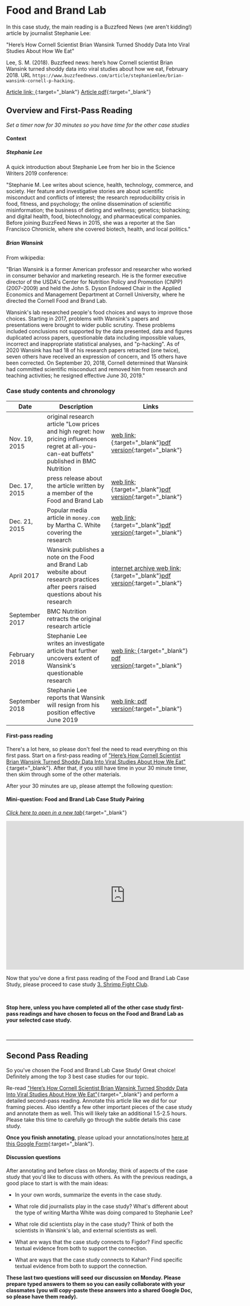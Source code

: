 # Food and Brand Lab

In this case study, the main reading is a Buzzfeed News (we aren't kidding!) article by journalist Stephanie Lee:

"Here’s How Cornell Scientist Brian Wansink Turned Shoddy Data Into Viral Studies About How We Eat"

Lee, S. M. (2018). Buzzfeed news: here’s how Cornell scientist Brian Wansink turned shoddy data into viral studies about how we eat, February 2018. URL ```https://www.buzzfeednews.com/article/stephaniemlee/brian-wansink-cornell-p-hacking.``` 

[Article link; ](https://www.buzzfeednews.com/article/stephaniemlee/brian-wansink-cornell-p-hacking){:target="_blank"}
 [Article pdf](https://drive.google.com/file/d/1geUN4k-SDrxAK9kMH0W6bxkMbUFPJlgI/view?usp=sharing){:target="_blank"}
 
## Overview and First-Pass Reading

*Set a timer now for 30 minutes so you have time for the other case studies*

#### Context


##### Stephanie Lee
A quick introduction about Stephanie Lee from her bio in the Science Writers 2019 conference:

"Stephanie M. Lee writes about science, health, technology, commerce, and society. Her feature and investigative stories are about scientific misconduct and conflicts of interest; the research reproducibility crisis in food, fitness, and psychology; the online dissemination of scientific misinformation; the business of dieting and wellness; genetics; biohacking; and digital health, food, biotechnology, and pharmaceutical companies. Before joining BuzzFeed News in 2015, she was a reporter at the San Francisco Chronicle, where she covered biotech, health, and local politics."

##### Brian Wansink

From wikipedia:

"Brian Wansink is a former American professor and researcher who worked in consumer behavior and marketing research. He is the former executive director of the USDA's Center for Nutrition Policy and Promotion (CNPP) (2007–2009) and held the John S. Dyson Endowed Chair in the Applied Economics and Management Department at Cornell University, where he directed the Cornell Food and Brand Lab.

Wansink's lab researched people's food choices and ways to improve those choices. Starting in 2017, problems with Wansink's papers and presentations were brought to wider public scrutiny. These problems included conclusions not supported by the data presented, data and figures duplicated across papers, questionable data including impossible values, incorrect and inappropriate statistical analyses, and "p-hacking". As of 2020 Wansink has had 18 of his research papers retracted (one twice), seven others have received an expression of concern, and 15 others have been corrected. On September 20, 2018, Cornell determined that Wansink had committed scientific misconduct and removed him from research and teaching activities; he resigned effective June 30, 2019."

### Case study contents and chronology 

Date | Description | Links
-----| -----------| -----
Nov. 19, 2015 | original research article "Low prices and high regret: how pricing influences regret at all-you-can-eat buffets" published in BMC Nutrition | [web link; ](https://bmcnutr.biomedcentral.com/articles/10.1186/s40795-015-0030-x){:target="_blank"}[pdf version](https://drive.google.com/file/d/1pq-Anr-kR-z3B2nCUhILHA2kkTswWYO9/view?usp=sharing){:target="_blank"}
Dec. 17, 2015 | press release about the article written by a member of the Food and Brand Lab |[web link;](https://www.eurekalert.org/pub_releases/2015-12/cfb-bg121615.php){:target="_blank"}[pdf version](https://drive.google.com/file/d/1iabApVmEUWTjS73eYto_73xJRFpM69ML/view?usp=sharing){:target="_blank"}
Dec. 21, 2015 | Popular media article in ```money.com``` by Martha C. White covering the research | [web link; ](https://money.com/hidden-costs-buffet-meals/){:target="_blank"}[pdf version](https://drive.google.com/file/d/1oG_BMrsuUqbshE0GdAKI0_HDpI6xbXVu/view?usp=sharing){:target="_blank"}
April 2017 | Wansink publishes a note on the Food and Brand Lab website about research practices after peers raised questions about his research | [internet archive web link; ](https://web.archive.org/web/20180405152607/https://foodpsychology.cornell.edu/research-statement-april-2017){:target="_blank"}[pdf version](https://drive.google.com/file/d/1XgwlUVWnnTu9HRcKlX3lLRVsx8eRtUwb/view?usp=sharing){:target="_blank"}
September 2017 | BMC Nutrition retracts the original research article |
February 2018 | Stephanie Lee writes an investigate article that further uncovers extent of Wansink's questionable research  | [web link; ](https://www.buzzfeednews.com/article/stephaniemlee/brian-wansink-cornell-p-hacking){:target="_blank"} [pdf version](https://drive.google.com/file/d/1geUN4k-SDrxAK9kMH0W6bxkMbUFPJlgI/view?usp=sharing){:target="_blank"}
September 2018 | Stephanie Lee reports that Wansink will resign from his position effective June 2019  | [web link; ](https://www.buzzfeednews.com/article/stephaniemlee/brian-wansink-retired-cornell)[pdf version](https://drive.google.com/file/d/17f436NIUd0RKd8MQzox_EQm1gGTa19n5/view?usp=sharing){:target="_blank"}

#### First-pass reading

There's a lot here, so please don't feel the need to read everything on this first pass. Start on a first-pass reading of 
 ["Here’s How Cornell Scientist Brian Wansink Turned Shoddy Data Into Viral Studies About How We Eat"](https://drive.google.com/file/d/1geUN4k-SDrxAK9kMH0W6bxkMbUFPJlgI/view?usp=sharing){:target="_blank"}. After that, if you still have time in your 30 minute timer, then skim through some of the other materials.


After your 30 minutes are up, please attempt the following question:

#### Mini-question: Food and Brand Lab Case Study Pairing

[*Click here to open in a new tab*](https://forms.gle/oMfhTJnD7MSuT4up9){:target="_blank"}
<iframe src="https://docs.google.com/forms/d/e/1FAIpQLScyfU_nFHBF0CDeV5KbIbNeEmgEac0vfLTkWQ9CX_frG9qz1g/viewform?embedded=true" width="640" height="400" frameborder="0" marginheight="0" marginwidth="0">Loading…
</iframe>
<br>

Now that you've done a first pass reading of the Food and Brand Lab Case Study, please proceed to case study [3. Shrimp Fight Club](shrimp-fight-club).

<br> 


**Stop here, unless you have completed all of the other case study first-pass readings and have chosen to focus on the Food and Brand Lab as your selected case study.**

<br>

------------------------------------------------

## Second Pass Reading

So you've chosen the Food and Brand Lab Case Study! Great choice! Definitely among the top 3 best case studies for our topic. 

Re-read ["Here’s How Cornell Scientist Brian Wansink Turned Shoddy Data Into Viral Studies About How We Eat"](https://drive.google.com/file/d/1geUN4k-SDrxAK9kMH0W6bxkMbUFPJlgI/view?usp=sharing){:target="_blank"} and perform a detailed second-pass reading. Annotate this article like we did for our framing pieces. Also identify a few other important pieces of the case study and annotate them as well. This will likely take an additional 1.5-2.5 hours. Please take this time to carefully go through the subtle details this case study.

**Once you finish annotating**, please upload your annotations/notes [here at this Google Form](https://forms.gle/fDgz88KimHer7tEF7){:target="_blank"}.

#### Discussion questions

After annotating and before class on Monday, think of aspects of the case study that you'd like to discuss with others. As with the previous readings, a good place to start is with the main ideas:

+ In your own words, summarize the events in the case study.

+ What role did journalists play in the case study? What's different about the type of writing Martha White was doing compared to Stephanie Lee?

+ What role did scientists play in the case study? Think of both the scientists in Wansink's lab, and external scientists as well.

+ What are ways that the case study connects to Figdor? Find specific textual evidence from both to support the connection.

+ What are ways that the case study connects to Kahan? Find specific textual evidence from both to support the connection.

**These last two questions will seed our discussion on Monday. Please prepare typed answers to them so you can easily collaborate with your classmates (you will copy-paste these answers into a shared Google Doc, so please have them ready).**
